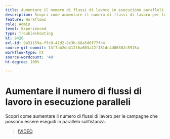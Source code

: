 ```yaml
---
title: Aumentare il numero di flussi di lavoro in esecuzione paralleli
description: Scopri come aumentare il numero di flussi di lavoro per le campagne che possono essere eseguiti in parallelo sull’istanza.
feature: Workflows
role: Admin
level: Experienced
type: Troubleshooting
kt: 8426
exl-id: 9a31159a-ffc0-41d2-8c3b-68a5d6f77fc4
source-git-commit: 13f7ab2dd41216a603a22f181dc4d06302c5918a
workflow-type: ht
source-wordcount: '48'
ht-degree: 100%

---
```


# Aumentare il numero di flussi di lavoro in esecuzione paralleli

Scopri come aumentare il numero di flussi di lavoro per le campagne che possono essere eseguiti in parallelo sull’istanza.

>[!VIDEO](https://video.tv.adobe.com/v/335982?quality=12&learn=on)
